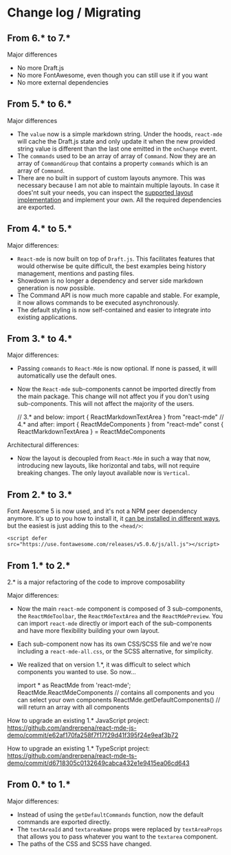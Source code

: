 # Change log / Migrating

## From 6.* to 7.*

Major differences

- No more Draft.js
- No more FontAwesome, even though you can still use it if you want 
- No more external dependencies

## From 5.* to 6.*

Major differences

- The `value` now is a simple markdown string. Under the hoods, `react-mde` will cache the Draft.js state
and only update it when the new provided string value is different than the last one emitted in the `onChange` event.
- The `commands` used to be an array of array of `Command`. Now they are an array of `CommandGroup` that contains a property 
`commands` which is an array of `Command`.
- There are no built in support of custom layouts anymore. This was necessary because I am not able
to maintain multiple layouts. In case it does'nt suit your needs, you can inspect the [supported layout implementation](https://github.com/andrerpena/react-mde/blob/master/src/ReactMde.tsx)
and implement your own. All the required dependencies are exported.

[More information here]: https://github.com/andrerpena/react-mde/issues/136

## From 4.\* to 5.\*

Major differences:

- `React-mde` is now built on top of `Draft.js`. This facilitates features that would otherwise be quite
difficult, the best examples being history management, mentions and pasting files.
- Showdown is no longer a dependency and server side markdown generation is now possible.
- The Command API is now much more capable and stable. For example, it now allows commands to be 
executed asynchronously.
- The default styling is now self-contained and easier to integrate into existing applications.

## From 3.\* to 4.\*

Major differences:

- Passing `commands` to `React-Mde` is now optional. If none is passed, it will automatically
use the default ones.
- Now the `React-mde` sub-components cannot be imported directly from the main package.
This change will not affect you if you don't using sub-components. This will not affect the majority
of the users.

    // 3.\* and below:
    import { ReactMarkdownTextArea } from "react-mde"
    // 4.\* and after:
    import { ReactMdeComponents } from "react-mde"
    const { ReactMarkdownTextArea } = ReactMdeComponents

Architectural differences:

- Now the layout is decoupled from `React-Mde` in such a way that now, introducing new layouts, like
horizontal and tabs, will not require breaking changes. The only layout available now is `Vertical`.

## From 2.* to 3.\*

Font Awesome 5 is now used, and it's not a NPM peer dependency anymore. 
It's up to you how to install it, it [can be installed in different ways](https://fontawesome.com/how-to-use/svg-with-js), but the easiest is just adding this to the `<head/>`:

    <script defer src="https://use.fontawesome.com/releases/v5.0.6/js/all.js"></script>

## From 1.\* to 2.\*

2.* is a major refactoring of the code to improve composability

Major differences:

- Now the main `react-mde` component is composed of 3 sub-components, the `ReactMdeToolbar`, the `ReactMdeTextArea` and the `ReactMdePreview`.
You can import `react-mde` directly or import each of the sub-components and have more flexibility building your own layout.
- Each sub-component now has its own CSS/SCSS file and we're now including a `react-mde-all.css`, or the SCSS alternative, for simplicity.
- We realized that on version 1.*, it was difficult to select which components you wanted to use. So now...


    import * as ReactMde from 'react-mde';
    ReactMde.ReactMdeComponents // contains all components and you can select your own components
    ReactMde.getDefaultComponents() // will return an array with all components
    
    
How to upgrade an existing 1.* JavaScript project: https://github.com/andrerpena/react-mde-js-demo/commit/e62af170fa258f7f17f29d41f395f24e9eaf3b72

How to upgrade an existing 1.* TypeScript project: https://github.com/andrerpena/react-mde-ts-demo/commit/d6718305c0132649cabca432e1e9415ea06cd643

## From 0.* to 1.*

Major differences:

- Instead of using the `getDefaultCommands` function, now the default commands are exported directly.
- The `textAreaId` and `textareaName` props were replaced by `textAreaProps` that allows you to pass whatever you want to the `textarea` component.
- The paths of the CSS and SCSS have changed.
